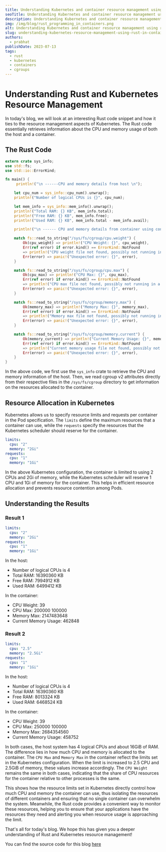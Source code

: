 ```yaml
---
title: Understanding Kubernetes and container resource management using rust
seoTitle: Understanding Kubernetes and container resource management using rust
description: Understanding Kubernetes and container resource management using rust
img: /img/blog/rust_programming_in_containers.png
alt: Understanding Kubernetes and container resource management using rust
slug: understanding-kubernetes-resource-management-using-rust-in-containers
authors: 
  - prabhat
publishDate: 2023-07-13
tags:
  - rust
  - kubernetes
  - containers
  - cgroups
---
```


# Understanding Rust and Kubernetes Resource Management 

In today's blog, we will look at an interesting Rust code snippet and how it ties to the resource management aspects of Kubernetes. The Rust code essentially retrieves information about the CPU and memory usage of both the host and a container.

## The Rust Code

```rust
extern crate sys_info;
use std::fs;
use std::io::ErrorKind;

fn main() {
     println!("\n ------CPU and memory details from host \n");

    let cpu_num = sys_info::cpu_num().unwrap();
    println!("Number of logical CPUs is {}", cpu_num);

    let mem_info = sys_info::mem_info().unwrap();
    println!("Total RAM: {} KB", mem_info.total);
    println!("Free RAM: {} KB", mem_info.free);
    println!("Used RAM: {} KB", mem_info.total - mem_info.avail);

    println!("\n ------ CPU and memory details from container using control groups v2 \n");

    match fs::read_to_string("/sys/fs/cgroup/cpu.weight") {
        Ok(cpu_weight) => println!("CPU Weight: {}", cpu_weight),
        Err(ref error) if error.kind() == ErrorKind::NotFound 
        => println!("CPU weight file not found, possibly not running in a container"),
        Err(error) => panic!("Unexpected error: {}", error),
    }

    match fs::read_to_string("/sys/fs/cgroup/cpu.max") {
        Ok(cpu_max) => println!("CPU Max: {}", cpu_max),
        Err(ref error) if error.kind() == ErrorKind::NotFound 
        => println!("CPU max file not found, possibly not running in a container"),
        Err(error) => panic!("Unexpected error: {}", error),
    }

    match fs::read_to_string("/sys/fs/cgroup/memory.max") {
        Ok(memory_max) => println!("Memory Max: {}", memory_max),
        Err(ref error) if error.kind() == ErrorKind::NotFound 
        => println!("Memory max file not found, possibly not running in a container"),
        Err(error) => panic!("Unexpected error: {}", error),
    }

    match fs::read_to_string("/sys/fs/cgroup/memory.current") {
        Ok(memory_current) => println!("Current Memory Usage: {}", memory_current),
        Err(ref error) if error.kind() == ErrorKind::NotFound 
        => println!("Current memory usage file not found, possibly not running in a container"),
        Err(error) => panic!("Unexpected error: {}", error),
    }
}

```

In the above code, we first use the `sys_info` crate to retrieve the CPU and memory information of the host. Then, we read cgroup v2 attributes directly from their respective files in the `/sys/fs/cgroup` directory to get information on the resources allocated to the container.

## Resource Allocation in Kubernetes

Kubernetes allows us to specify resource limits and requests per container in the Pod specification. The `limits` define the maximum resources that a container can use, while the `requests` specify the resources that the Kubernetes scheduler should reserve for the container. 

```yaml
limits:
  cpu: "2"
  memory: "2Gi"
requests:
  cpu: "1"
  memory: "1Gi"
```

In the above Kubernetes configuration, the container is limited to using 2 CPUs and 2Gi of memory, while the Kubernetes scheduler will reserve 1 CPU and 1Gi of memory for the container. This helps in efficient resource allocation and prevents resource contention among Pods.

## Understanding the Results

### Result 1

```yaml
limits:
  cpu: "2"
  memory: "2Gi"
requests:
  cpu: "1"
  memory: "1Gi"
```

In the host:

- Number of logical CPUs is 4
- Total RAM: 16390360 KB
- Free RAM: 7994912 KB
- Used RAM: 6499412 KB

In the container:

- CPU Weight: 39
- CPU Max: 200000 100000
- Memory Max: 2147483648
- Current Memory Usage: 462848

### Result 2

```yaml
limits:
  cpu: "2.5"
  memory: "2.5Gi"
requests:
  cpu: "1"
  memory: "1Gi"
```

In the host:

- Number of logical CPUs is 4
- Total RAM: 16390360 KB
- Free RAM: 8013324 KB
- Used RAM: 6468524 KB

In the container:

- CPU Weight: 39
- CPU Max: 250000 100000
- Memory Max: 2684354560
- Current Memory Usage: 458752

In both cases, the host system has 4 logical CPUs and about 16GiB of RAM. The difference lies in how much CPU and memory is allocated to the container. The `CPU Max` and `Memory Max` in the container reflect the limits set in the Kubernetes configuration. When the limit is increased to 2.5 CPU and 2.5GiB of memory, these values increase accordingly. The `CPU Weight` remains the same in both cases, indicating that the share of CPU resources for the container relative to other processes is the same.

This shows how the resource limits set in Kubernetes directly control how much CPU and memory the container can use, thus isolating the resources of different containers and ensuring that no single container can overwhelm the system. Meanwhile, the Rust code provides a convenient way to monitor these resources, helping you to ensure that your applications have the resources they need and alerting you when resource usage is approaching the limit.

That's all for today's blog. We hope this has given you a deeper understanding of Rust and Kubernetes resource management!

You can find the source code for this blog [here](https://github.com/openobserve/container_limits)
